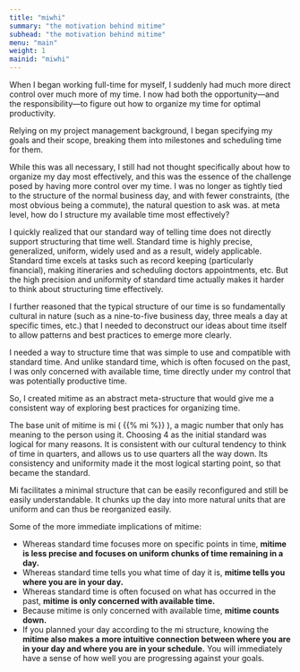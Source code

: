 ```yaml
---
title: "miwhi"
summary: "the motivation behind mitime"
subhead: "the motivation behind mitime"
menu: "main"
weight: 1 
mainid: "miwhi"
---
```


When I began working full-time for myself, I suddenly had much more direct control over much more of my time. I now had both the opportunity—and the responsibility—to figure out how to organize my time for optimal productivity.

Relying on my project management background, I began specifying my goals and their scope, breaking them into milestones and scheduling time for them.

While this was all necessary, I still had not thought specifically about how to organize my day most effectively, and this was the essence of the challenge posed by having more control over my time. I was no longer as tightly tied to the structure of the normal business day, and with fewer constraints, (the most obvious being a commute), the natural question to ask was. at meta level, how do I structure my available time most effectively?  

I quickly realized that our standard way of telling time does not directly support structuring that time well. Standard time is highly precise, generalized, uniform, widely used and as a result, widely applicable. Standard time excels at tasks such as record keeping (particularly financial), making itineraries and scheduling doctors appointments, etc. But the high precision and uniformity of standard time actually makes it harder to think about structuring time effectively.
 
I further reasoned that the typical structure of our time is so fundamentally cultural in nature (such as a nine-to-five business day, three meals a day at specific times, etc.) that I needed to deconstruct our ideas about time itself to allow patterns and best practices to emerge more clearly. 

I needed a way to structure time that was simple to use and compatible with standard time. And unlike standard time, which is often focused on the past, I was only concerned with available time, time directly under my control that was potentially productive time.

So, I created mitime as an abstract meta-structure that would give me a consistent way of exploring best practices for organizing time. 

The base unit of mitime is mi ( {{% mi %}} ), a magic number that only has meaning to the person using it. Choosing 4 as the initial standard was logical for many reasons. It is consistent with our cultural tendency to think of time in quarters, and allows us to use quarters all the way down. Its consistency and uniformity made it the most logical starting point, so that became the standard. 

Mi facilitates a minimal structure that can be easily reconfigured and still be easily understandable. It chunks up the day into more natural units that are uniform and can thus be reorganized easily.

Some of the more immediate implications of mitime:
- Whereas standard time focuses more on specific points in time, **mitime is less precise and focuses on uniform chunks of time remaining in a day.**
- Whereas standard time tells you what time of day it is, **mitime tells you where you are in your day.**
- Whereas standard time is often focused on what has occurred in the past, **mitime is only concerned with available time.**
- Because mitime is only concerned with available time, **mitime counts down.**
- If you planned your day according to the mi structure, knowing the **mitime also makes a more intuitive connection between where you are in your day and where you are in your schedule.** You will immediately have a sense of how well you are progressing against your goals.   


